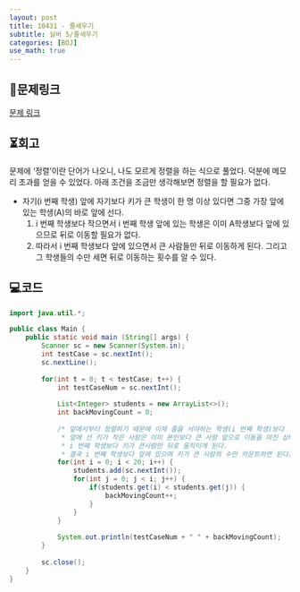 ```yaml
---
layout: post
title: 10431 - 줄세우기
subtitle: 실버 5/줄세우기
categories: [BOJ]
use_math: true
---
```


## 📑문제링크

[문제 링크](https://www.acmicpc.net/problem/10431)

## ⏳회고

문제에 ‘정렬’이란 단어가 나오니, 나도 모르게 정렬을 하는 식으로 풀었다. 덕분에 메모리 초과를 얻을 수 있었다. 아래 조건을 조금만 생각해보면 정렬을 할 필요가 없다.

- 자기(i 번째 학생) 앞에 자기보다 키가 큰 학생이 한 명 이상 있다면 그중 가장 앞에 있는 학생(A)의 바로 앞에 선다.
    1. i 번째 학생보다 작으면서 i 번째 학생 앞에 있는 학생은 이미 A학생보다  앞에 있으므로 뒤로 이동할 필요가 없다.
    2. 따라서 i 번째 학생보다 앞에 있으면서 큰 사람들만 뒤로 이동하게 된다. 그리고 그 학생들의 수만 세면 뒤로 이동하는 횟수를 알 수 있다.

## 💻코드

```java
import java.util.*;

public class Main {
    public static void main (String[] args) {
        Scanner sc = new Scanner(System.in);
        int testCase = sc.nextInt();
        sc.nextLine();
        
        for(int t = 0; t < testCase; t++) {
            int testCaseNum = sc.nextInt();
            
            List<Integer> students = new ArrayList<>();
            int backMovingCount = 0;
            
            /* 앞에서부터 정렬하기 때문에 이제 줄을 서야하는 학생(i 번째 학생)보다
             * 앞에 선 키가 작은 사람은 이미 본인보다 큰 사람 앞으로 이동을 마친 상태이므로
             * i 번째 학생보다 키가 큰사람만 뒤로 움직이게 된다.
             * 결국 i 번째 학생보다 앞에 있으며 키가 큰 사람의 수만 카운트하면 된다. */
            for(int i = 0; i < 20; i++) {
                students.add(sc.nextInt());
                for(int j = 0; j < i; j++) {
                    if(students.get(i) < students.get(j)) {
                        backMovingCount++;
                    }
                }
            }
            
            System.out.println(testCaseNum + " " + backMovingCount);
        }
        
        sc.close();
    }
}
```
